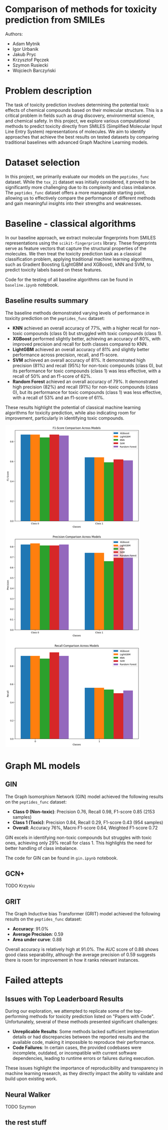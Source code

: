 # Comparison of methods for toxicity prediction from SMILEs

Authors:
- Adam Mytnik
- Igor Urbanik
- Jakub Pryc
- Krzysztof Pęczek
- Szymon Rusiecki
- Wojciech Barczyński

# Problem description

The task of toxicity prediction involves determining the potential toxic effects of chemical compounds based on their molecular structure. This is a critical problem in fields such as drug discovery, environmental science, and chemical safety. In this project, we explore various computational methods to predict toxicity directly from SMILES (Simplified Molecular Input Line Entry System) representations of molecules. We aim to identify approaches that achieve the best results on tested datasets by comparing traditional baselines with advanced Graph Machine Learning models.

# Dataset selection

In this project, we primarily evaluate our models on the `peptides_func` dataset. While the `tox_21` dataset was initially considered, it proved to be significantly more challenging due to its complexity and class imbalance. The `peptides_func` dataset offers a more manageable starting point, allowing us to effectively compare the performance of different methods and gain meaningful insights into their strengths and weaknesses.

# Baseline - classical algorithms

In our baseline approach, we extract molecular fingerprints from SMILES representations using the `scikit-fingerprints` library. These fingerprints serve as feature vectors that capture the structural properties of the molecules. We then treat the toxicity prediction task as a classical classification problem, applying traditional machine learning algorithms, such as Gradient Boosting (LightGBM and XGBoost), kNN and SVM, to predict toxicity labels based on these features.

Code for the testing of all baseline algorithms can be found in `baseline.ipynb` notebook.

## Baseline results summary
The baseline methods demonstrated varying levels of performance in toxicity prediction on the `peptides_func` dataset:

- **KNN** achieved an overall accuracy of 77%, with a higher recall for non-toxic compounds (class 0) but struggled with toxic compounds (class 1).
- **XGBoost** performed slightly better, achieving an accuracy of 80%, with improved precision and recall for both classes compared to KNN.
- **LightGBM** achieved an overall accuracy of 81% and slightly better performance across precision, recall, and f1-score.
- **SVM** achieved an overall accuracy of 81%. It demonstrated high precision (81%) and recall (95%) for non-toxic compounds (class 0), but its performance for toxic compounds (class 1) was less effective, with a recall of 50% and an f1-score of 62%.
- **Random Forest** achieved an overall accuracy of 79%. It demonstrated high precision (82%) and recall (91%) for non-toxic compounds (class 0), but its performance for toxic compounds (class 1) was less effective, with a recall of 53% and an f1-score of 61%.

These results highlight the potential of classical machine learning algorithms for toxicity prediction, while also indicating room for improvement, particularly in identifying toxic compounds.

![Baseline Results](assets/baseline_results.png)

# Graph ML models

## GIN

The Graph Isomorphism Network (GIN) model achieved the following results on the `peptides_func` dataset:

- **Class 0 (Non-toxic)**: Precision 0.76, Recall 0.98, F1-score 0.85 (2153 samples)
- **Class 1 (Toxic)**: Precision 0.84, Recall 0.29, F1-score 0.43 (954 samples)
- **Overall**: Accuracy 76%, Macro F1-score 0.64, Weighted F1-score 0.72

GIN excels in identifying non-toxic compounds but struggles with toxic ones, achieving only 29% recall for class 1. This highlights the need for better handling of class imbalance.

The code for GIN can be found in `gin.ipynb` notebook.

## GCN+

TODO Krzysiu

## GRIT

The Graph Inductive bias Transformer (GRIT) model achieved the following results on the `peptides_func` dataset:

- **Accuracy**: 91.0%
- **Average Precision**: 0.59
- **Area under curve**: 0.88

Overall accuracy is relatively high at 91.0%. The AUC score of 0.88 shows good class separability, although the average precision of 0.59 suggests there is room for improvement in how it ranks relevant instances.

# Failed attepts

## Issues with Top Leaderboard Results

During our exploration, we attempted to replicate some of the top-performing methods for toxicity prediction listed on "Papers with Code". Unfortunately, several of these methods presented significant challenges:

- **Unreplicable Results**: Some methods lacked sufficient implementation details or had discrepancies between the reported results and the available code, making it impossible to reproduce their performance.
- **Code Failures**: In certain cases, the provided codebases were incomplete, outdated, or incompatible with current software dependencies, leading to runtime errors or failures during execution.

These issues highlight the importance of reproducibility and transparency in machine learning research, as they directly impact the ability to validate and build upon existing work.

## Neural Walker

TODO Szymon

## the rest stuff
